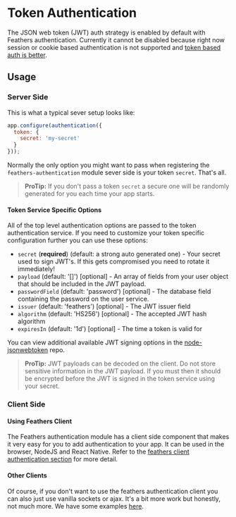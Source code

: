# Token Authentication

The JSON web token (JWT) auth strategy is enabled by default with Feathers authentication. Currently it cannot be disabled because right now session or cookie based authentication is not supported and [token based auth is better](https://auth0.com/blog/2014/01/07/angularjs-authentication-with-cookies-vs-token/).

## Usage

### Server Side

This is what a typical sever setup looks like:

```js
app.configure(authentication({
  token: {
    secret: 'my-secret'
  }
}));
```

Normally the only option you might want to pass when registering the `feathers-authentication` module sever side is your token `secret`. That's all.

> **ProTip:** If you don't pass a token `secret` a secure one will be randomly generated for you each time your app starts.

#### Token Service Specific Options

All of the top level authentication options are passed to the token authentication service. If you need to customize your token specific configuration further you can use these options:

- `secret` (**required**) (default: a strong auto generated one) - Your secret used to sign JWT's. If this gets compromised you need to rotate it immediately!
- `payload` (default: '[]') [optional] - An array of fields from your user object that should be included in the JWT payload.
- `passwordField` (default: 'password') [optional] - The database field containing the password on the user service.
- `issuer` (default: 'feathers') [optional] - The JWT issuer field
- `algorithm` (default: 'HS256') [optional] - The accepted JWT hash algorithm
- `expiresIn` (default: '1d') [optional] - The time a token is valid for

You can view additional available JWT signing options in the [node-jsonwebtoken](https://github.com/auth0/node-jsonwebtoken) repo.

> **ProTip:** JWT payloads can be decoded on the client. Do not store sensitive information in the JWT payload. If you must then it should be encrypted before the JWT is signed in the token service using your secret.

### Client Side

#### Using Feathers Client

The Feathers authentication module has a client side component that makes it very easy for you to add authentication to your app. It can be used in the browser, NodeJS and React Native. Refer to the [feathers client authentication section](./client.md) for more detail.

#### Other Clients

Of course, if you don't want to use the feathers authentication client you can also just use vanilla sockets or ajax. It's a bit more work but honestly, not much more. We have some examples [here](https://github.com/feathersjs/feathers-demos/tree/master/examples).
